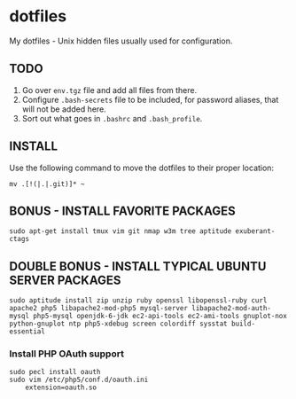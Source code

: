 dotfiles
========

My dotfiles - Unix hidden files usually used for configuration.



TODO
----

1. Go over `env.tgz` file and add all files from there.
2. Configure `.bash-secrets` file to be included, for password aliases, that will not be added here.
3. Sort out what goes in `.bashrc` and `.bash_profile`.



INSTALL
-------

Use the following command to move the dotfiles to their proper location:

    mv .[!(|.|.git)]* ~



BONUS - INSTALL FAVORITE PACKAGES
---------------------------------

    sudo apt-get install tmux vim git nmap w3m tree aptitude exuberant-ctags



DOUBLE BONUS - INSTALL TYPICAL UBUNTU SERVER PACKAGES
-----------------------------------------------------

    sudo aptitude install zip unzip ruby openssl libopenssl-ruby curl apache2 php5 libapache2-mod-php5 mysql-server libapache2-mod-auth-mysql php5-mysql openjdk-6-jdk ec2-api-tools ec2-ami-tools gnuplot-nox python-gnuplot ntp php5-xdebug screen colordiff sysstat build-essential


### Install PHP OAuth support

	sudo pecl install oauth
	sudo vim /etc/php5/conf.d/oauth.ini
		extension=oauth.so
